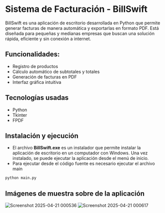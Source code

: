 # Sistema de Facturación - BillSwift
BillSwift es una aplicación de escritorio desarrollada en Python que permite generar facturas de manera automática y exportarlas en formato PDF. Está diseñada para pequeñas y medianas empresas que buscan una solución rápida, eficiente y sin conexión a internet.

## Funcionalidades:
- Registro de productos
- Cálculo automático de subtotales y totales
- Generación de facturas en PDF
- Interfaz gráfica intuitiva

## Tecnologías usadas
- Python
- Tkinter
- FPDF

## Instalación y ejecución
- El archivo **BillSwift.exe** es un instalador que permite instalar la aplicación de escritorio en un computador con Windows. Una vez instalado, se puede ejecutar la aplicación desde el menú de inicio.
- Para ejecutar desde el código fuente es necesario ejecutar el archivo main
```sh
python main.py
```

## Imágenes de muestra sobre de la aplicación

![Screenshot 2025-04-21 000536](https://github.com/user-attachments/assets/fa3e4633-1439-4036-a228-971749225587)
![Screenshot 2025-04-21 000617](https://github.com/user-attachments/assets/ea2fe38e-55d5-46db-996e-b43ed5242f89)
